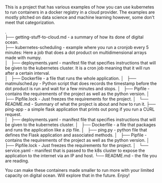 This is a project that has various examples of how you can use kubernetes to run containers in a docker registry in a cloud provider. The examples are mostly pitched on data science and machine learning however, some don't meet that categorization.  

.  
├── getting-stuff-to-cloud.md - a summary of how its done of digital ocean.  
├── kubernetes-scheduling - example where you run a cronjob every 5 minutes: Here a job that does a dot product on multidimensional arrays made with numpy.  
│   ├── deployments.yaml - manifest file that specifies instructions that will be given to the kubernetes cluster. It is a cron job meaning that it will run after a certain interval.  
│   ├── Dockerfile - a file that runs the whole application.
│   ├── matmulsched.py - Python script that does records the timestamp before the dot product is run and wait for a few minutes and stops.
│   ├── Pipfile - contains the requirements of the project as well as the python version.
│   ├── Pipfile.lock - Just freezes the requirements for the project.
│   └── README.md - Summary of what the project is about and how to run it.
├── ping-app - a simple flask application that prints out pong if you run a CURL request.  
│   ├── deployments.yaml - manifest file that specifies instructions that will be given to the kubernetes cluster.
│   ├── Dockerfile - a file that packages and runs the application like a zip file.
│   ├── ping.py  - python file that defines the Flask application and associated methods.
│   ├── Pipfile - contains the requirements of the project as well as the python version.
│   ├── Pipfile.lock - Just freezes the requirements for the project.
│   └── service.yaml - manifest that is passed to the k8s cluster to expose the application to the internet via an IP and host. 
└── README.md - the file you are reading.  

You can make these containers made smaller to run more with your limited capacity on digital ocean. Will explore that in the future. Enjoy!  


